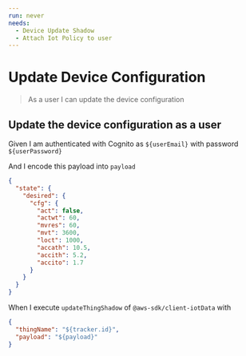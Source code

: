 ```yaml
---
run: never
needs:
  - Device Update Shadow
  - Attach Iot Policy to user
---
```


# Update Device Configuration

> As a user I can update the device configuration

## Update the device configuration as a user

Given I am authenticated with Cognito as `${userEmail}` with password
`${userPassword}`

And I encode this payload into `payload`

```json
{
  "state": {
    "desired": {
      "cfg": {
        "act": false,
        "actwt": 60,
        "mvres": 60,
        "mvt": 3600,
        "loct": 1000,
        "accath": 10.5,
        "accith": 5.2,
        "accito": 1.7
      }
    }
  }
}
```

When I execute `updateThingShadow` of `@aws-sdk/client-iotData` with

```json
{
  "thingName": "${tracker.id}",
  "payload": "${payload}"
}
```
